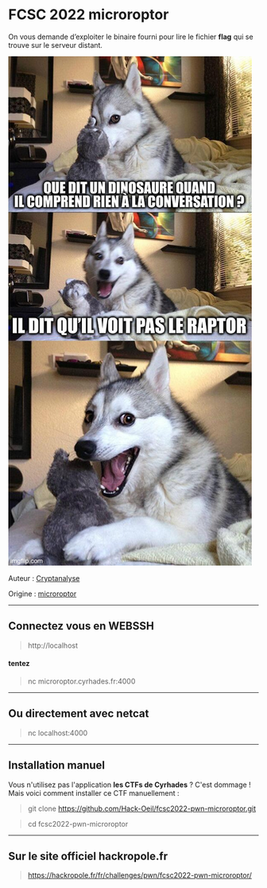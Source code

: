 # FCSC 2022 microroptor

On vous demande d’exploiter le binaire fourni pour lire le fichier **flag** qui se trouve sur le serveur distant.

![badpun.jpg](badpun.jpg)

Auteur : [Cryptanalyse](https://x.com/Cryptanalyse)

Origine : [microroptor](https://hackropole.fr/fr/challenges/pwn/fcsc2022-pwn-microroptor/)

-----------

## Connectez vous en WEBSSH
> http://localhost

#### tentez 
> nc microroptor.cyrhades.fr:4000

-----------

## Ou directement avec netcat
> nc localhost:4000


-----------

## Installation manuel
Vous n'utilisez pas l'application **les CTFs de Cyrhades** ? C'est dommage !
Mais voici comment installer ce CTF manuellement :

> git clone https://github.com/Hack-Oeil/fcsc2022-pwn-microroptor.git

> cd fcsc2022-pwn-microroptor


-----------

## Sur le site officiel hackropole.fr
> https://hackropole.fr/fr/challenges/pwn/fcsc2022-pwn-microroptor/